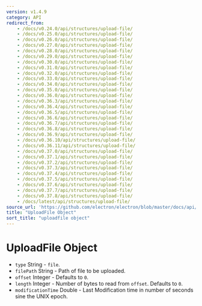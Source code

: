 ```yaml
---
version: v1.4.9
category: API
redirect_from:
    - /docs/v0.24.0/api/structures/upload-file/
    - /docs/v0.25.0/api/structures/upload-file/
    - /docs/v0.26.0/api/structures/upload-file/
    - /docs/v0.27.0/api/structures/upload-file/
    - /docs/v0.28.0/api/structures/upload-file/
    - /docs/v0.29.0/api/structures/upload-file/
    - /docs/v0.30.0/api/structures/upload-file/
    - /docs/v0.31.0/api/structures/upload-file/
    - /docs/v0.32.0/api/structures/upload-file/
    - /docs/v0.33.0/api/structures/upload-file/
    - /docs/v0.34.0/api/structures/upload-file/
    - /docs/v0.35.0/api/structures/upload-file/
    - /docs/v0.36.0/api/structures/upload-file/
    - /docs/v0.36.3/api/structures/upload-file/
    - /docs/v0.36.4/api/structures/upload-file/
    - /docs/v0.36.5/api/structures/upload-file/
    - /docs/v0.36.6/api/structures/upload-file/
    - /docs/v0.36.7/api/structures/upload-file/
    - /docs/v0.36.8/api/structures/upload-file/
    - /docs/v0.36.9/api/structures/upload-file/
    - /docs/v0.36.10/api/structures/upload-file/
    - /docs/v0.36.11/api/structures/upload-file/
    - /docs/v0.37.0/api/structures/upload-file/
    - /docs/v0.37.1/api/structures/upload-file/
    - /docs/v0.37.2/api/structures/upload-file/
    - /docs/v0.37.3/api/structures/upload-file/
    - /docs/v0.37.4/api/structures/upload-file/
    - /docs/v0.37.5/api/structures/upload-file/
    - /docs/v0.37.6/api/structures/upload-file/
    - /docs/v0.37.7/api/structures/upload-file/
    - /docs/v0.37.8/api/structures/upload-file/
    - /docs/latest/api/structures/upload-file/
source_url: 'https://github.com/electron/electron/blob/master/docs/api/structures/upload-file.md'
title: "UploadFile Object"
sort_title: "uploadfile object"
---
```


# UploadFile Object

* `type` String - `file`.
* `filePath` String - Path of file to be uploaded.
* `offset` Integer - Defaults to `0`.
* `length` Integer - Number of bytes to read from `offset`.
  Defaults to `0`.
* `modificationTime` Double - Last Modification time in
  number of seconds sine the UNIX epoch.
